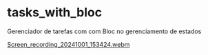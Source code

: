 # tasks_with_bloc

Gerenciador de tarefas com com Bloc no gerenciamento de estados

[Screen_recording_20241001_153424.webm](https://github.com/user-attachments/assets/5e429610-1294-4fc3-9ac0-b54f351e2299)
